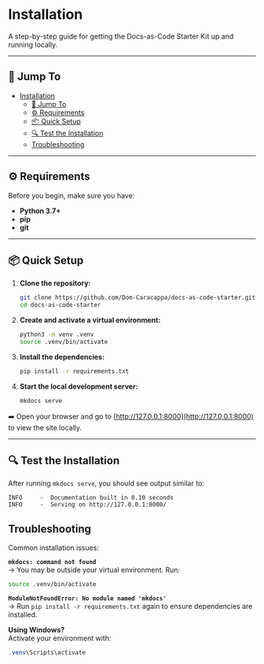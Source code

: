 # Installation

A step-by-step guide for getting the Docs-as-Code Starter Kit up and running locally.

---

## 🔗 Jump To

- [Installation](#installation)
  - [🔗 Jump To](#-jump-to)
  - [⚙️ Requirements](#️-requirements)
  - [📦 Quick Setup](#-quick-setup)
  - [🔍 Test the Installation](#-test-the-installation)
  - [Troubleshooting](#troubleshooting)

---

## ⚙️ Requirements

Before you begin, make sure you have:

- **Python 3.7+**
- **pip**
- **git**

---

## 📦 Quick Setup

1. **Clone the repository:**

    ```bash
    git clone https://github.com/Dom-Caracappa/docs-as-code-starter.git
    cd docs-as-code-starter
    ```

2. **Create and activate a virtual environment:**

    ```bash
    python3 -m venv .venv
    source .venv/bin/activate
    ```

3. **Install the dependencies:**

    ```bash
    pip install -r requirements.txt
    ```

4. **Start the local development server:**

    ```bash
    mkdocs serve
    ```

➡️ Open your browser and go to [http://127.0.0.1:8000](http://127.0.0.1:8000) to view the site locally.

---

## 🔍 Test the Installation

After running `mkdocs serve`, you should see output similar to:

```text
INFO     -  Documentation built in 0.10 seconds
INFO     -  Serving on http://127.0.0.1:8000/
```

## Troubleshooting

Common installation issues:

**`mkdocs: command not found`**  
→ You may be outside your virtual environment. Run:

```bash
source .venv/bin/activate
```

**`ModuleNotFoundError: No module named 'mkdocs'`**  
→ Run `pip install -r requirements.txt` again to ensure dependencies are installed.

**Using Windows?**  
Activate your environment with:

```powershell
.venv\Scripts\activate
```
